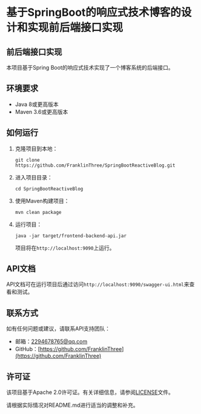 # 基于SpringBoot的响应式技术博客的设计和实现前后端接口实现

## 前后端接口实现

本项目基于Spring Boot的响应式技术实现了一个博客系统的后端接口。

## 环境要求

- Java 8或更高版本
- Maven 3.6或更高版本

## 如何运行

1. 克隆项目到本地：

   ```shell
   git clone https://github.com/FranklinThree/SpringBootReactiveBlog.git
   ```

2. 进入项目目录：

   ```shell
   cd SpringBootReactiveBlog
   ```

3. 使用Maven构建项目：

   ```shell
   mvn clean package
   ```

4. 运行项目：

   ```shell
   java -jar target/frontend-backend-api.jar
   ```

   项目将在`http://localhost:9090`上运行。

## API文档

API文档可在运行项目后通过访问`http://localhost:9090/swagger-ui.html`来查看和测试。

## 联系方式

如有任何问题或建议，请联系API支持团队：

- 邮箱：2294678765@qq.com
- GitHub：[https://github.com/FranklinThree](https://github.com/FranklinThree)

## 许可证

该项目基于Apache 2.0许可证。有关详细信息，请参阅[LICENSE](LICENSE)文件。

请根据实际情况对README.md进行适当的调整和补充。